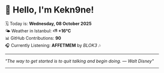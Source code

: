 # 👋 Hello, I'm Kekn9ne!

🗓️ Today is: **Wednesday, 08 October 2025**  
🌤️ Weather in Istanbul: **⛅️  +16°C**  
📊 GitHub Contributions: **90**  
🎧 Currently Listening: **AFFETMEM** by *BLOK3* 🎶

---

_"The way to get started is to quit talking and begin doing. — *Walt Disney*"_

---
